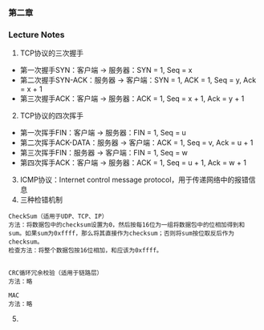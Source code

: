 ### 第二章

### Lecture Notes
1. TCP协议的三次握手
- 第一次握手SYN：客户端 -> 服务器：SYN = 1, Seq = x
- 第二次握手SYN-ACK：服务器 -> 客户端：SYN = 1, ACK = 1, Seq = y, Ack = x + 1
- 第三次握手ACK：客户端 -> 服务器：ACK = 1, Seq = x + 1, Ack = y + 1
2. TCP协议的四次挥手
- 第一次挥手FIN：客户端 -> 服务器：FIN = 1, Seq = u
- 第二次挥手ACK-DATA：服务器 -> 客户端：ACK = 1, Seq = v, Ack = u + 1
- 第三次挥手FIN：服务器 -> 客户端：FIN = 1, Seq = w
- 第四次挥手ACK：客户端 -> 服务器：ACK = 1, Seq = u + 1, Ack = w + 1
3. ICMP协议：Internet control message protocol，用于传递网络中的报错信息
4. 三种检错机制
```
CheckSum（适用于UDP、TCP、IP）
方法：将数据包中的checksum设置为0，然后按每16位为一组将数据包中的位相加得到和sum。如果sum为0xffff，那么将其直接作为checksum；否则将sum按位取反后作为checksum。
检查方法：将整个数据包按16位相加，和应该为0xffff。


CRC循环冗余校验（适用于链路层）
方法：略

MAC
方法：略
```
5. 
   